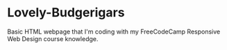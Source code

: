 # Lovely-Budgerigars
Basic HTML webpage that I'm coding with my FreeCodeCamp Responsive Web Design course knowledge.
